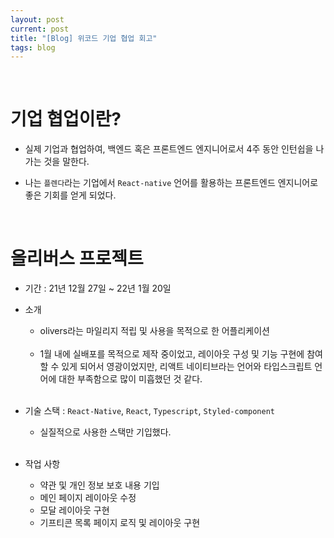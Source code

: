 ```yaml
---
layout: post
current: post
title: "[Blog] 위코드 기업 협업 회고"
tags: blog
---
```


<br/>

# 기업 협업이란?
- 실제 기업과 협업하여, 백엔드 혹은 프론트엔드 엔지니어로서 4주 동안 인턴쉽을 나가는 것을 말한다. 

- 나는 `플렌다`라는 기업에서 `React-native` 언어를 활용하는 프론트엔드 엔지니어로 좋은 기회를 얻게 되었다.


<br/>

# 올리버스 프로젝트 

- 기간 : 21년 12월 27일 ~ 22년 1월 20일 
- 소개 
  - olivers라는 마일리지 적립 및 사용을 목적으로 한 어플리케이션

  <br/>

  - 1월 내에 실배포를 목적으로 제작 중이었고, 레이아웃 구성 및 기능 구현에 참여할 수 있게 되어서 영광이었지만, 리액트 네이티브라는 언어와 타입스크립트 언어에 대한 부족함으로 많이 미흡했던 것 같다.

  <br/>

- 기술 스택 : `React-Native`, `React`, `Typescript`, `Styled-component`

  - 실질적으로 사용한 스택만 기입했다. 

  <br/>

- 작업 사항 
  - 약관 및 개인 정보 보호 내용 기입
  - 메인 페이지 레이아웃 수정
  - 모달 레이아웃 구현
  - 기프티콘 목록 페이지 로직 및 레이아웃 구현 
